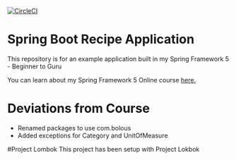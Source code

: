 [![CircleCI](https://circleci.com/gh/jbolous/spring5-recipe-app.svg?style=svg)](https://circleci.com/gh/jbolous/spring5-recipe-app)

# Spring Boot Recipe Application

This repository is for an example application built in my Spring Framework 5 - Beginner to Guru

You can learn about my Spring Framework 5 Online course [here.](https://go.springframework.guru/spring-framework-5-online-course)

# Deviations from Course
* Renamed packages to use com.bolous
* Added exceptions for Category and UnitOfMeasure

#Project Lombok
This project has been setup with Project Lokbok
